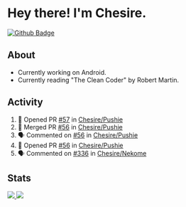 # Hey there! I'm Chesire.

[![Github Badge](https://img.shields.io/badge/-Github-000?style=flat-square&logo=Github&logoColor=white&link=https://github.com/chesire)](https://github.com/chesire)

## About
<!-- Uses https://github.com/Chesire/natemoo-re -->
* Currently working on Android.
* Currently reading "The Clean Coder" by Robert Martin.
<!--
* Currently listening to: 
<a href="https://natemoo-re-iirbxe7wf.vercel.app/now-playing?open">
    <img src="https://natemoo-re-iirbxe7wf.vercel.app/now-playing" width="256" height="64" alt="Now Playing">
</a>  
-->

## Activity
<!-- Uses https://github.com/jamesgeorge007/github-activity-readme -->
<!--START_SECTION:activity-->
1. 💪 Opened PR [#57](https://github.com/Chesire/Pushie/pull/57) in [Chesire/Pushie](https://github.com/Chesire/Pushie)
2. 🎉 Merged PR [#56](https://github.com/Chesire/Pushie/pull/56) in [Chesire/Pushie](https://github.com/Chesire/Pushie)
3. 🗣 Commented on [#56](https://github.com/Chesire/Pushie/issues/56) in [Chesire/Pushie](https://github.com/Chesire/Pushie)
4. 💪 Opened PR [#56](https://github.com/Chesire/Pushie/pull/56) in [Chesire/Pushie](https://github.com/Chesire/Pushie)
5. 🗣 Commented on [#336](https://github.com/Chesire/Nekome/issues/336) in [Chesire/Nekome](https://github.com/Chesire/Nekome)
<!--END_SECTION:activity-->

## Stats
<a href="https://github-readme-stats.vercel.app/api/top-langs/?username=chesire&theme=tokyonight">
    <img src="https://github-readme-stats.vercel.app/api/top-langs/?username=chesire&layout=compact&theme=tokyonight" >
</a>
<a href="https://github-readme-stats.vercel.app/api?username=chesire&show_icons=true&theme=tokyonight">
    <img src="https://github-readme-stats.vercel.app/api?username=chesire&show_icons=true&theme=tokyonight" >
</a>  

